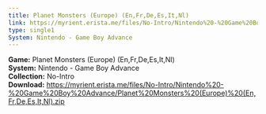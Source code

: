 ```yaml
---
title: Planet Monsters (Europe) (En,Fr,De,Es,It,Nl)
link: https://myrient.erista.me/files/No-Intro/Nintendo%20-%20Game%20Boy%20Advance/Planet%20Monsters%20(Europe)%20(En,Fr,De,Es,It,Nl).zip
type: single1
System: Nintendo - Game Boy Advance
---
```

<b>Game:</b> Planet Monsters (Europe) (En,Fr,De,Es,It,Nl)<br>
<b>System:</b> Nintendo - Game Boy Advance<br>
<b>Collection:</b> No-Intro<br>
<b>Download:</b> https://myrient.erista.me/files/No-Intro/Nintendo%20-%20Game%20Boy%20Advance/Planet%20Monsters%20(Europe)%20(En,Fr,De,Es,It,Nl).zip
